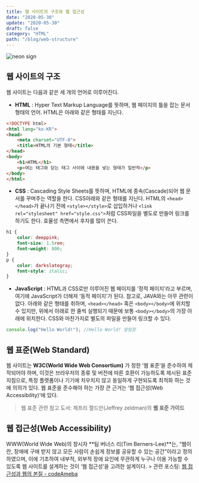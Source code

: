 ```yaml
---
title: 웹 사이트의 구조와 웹 접근성
date: "2020-05-30"
update: "2020-05-30"
draft: false
category: "HTML"
path: "/blog/web-structure"
---
```


![neon sign](https://images.unsplash.com/photo-1496449903678-68ddcb189a24?ixlib=rb-1.2.1&ixid=eyJhcHBfaWQiOjEyMDd9&auto=format&fit=crop&w=1950&q=80)

## 웹 사이트의 구조
웹 사이트는 다음과 같은 세 개의 언어로 이루어진다.
- **HTML** : Hyper Text Markup Language를 뜻하며, 웹 페이지의 틀을 잡는 문서 형태의 언어. HTML은 아래와 같은 형태를 지닌다.

```html
<!DOCTYPE html>
<html lang="ko-KR">
<head>
    <meta charset="UTF-8">
    <title>HTML의 기본 형태</title>
</head>
<body>
    <h1>HTML</h1>
    <p>여는 태그와 닫는 태그 사이에 내용을 넣는 형태가 일반적</p>
</body>
</html>
```

- **CSS** : Cascading Style Sheets를 뜻하며, HTML에 종속(Cascade)되어 웹 문서를 꾸며주는 역할을 한다. CSS아래와 같은 형태를 지닌다. HTML의 `<head></head>`가 끝나기 전에 `<style></style>`로 삽입하거나 `<link rel="stylesheet" href="style.css">`처럼 CSS파일을 별도로 만들어 링크를 하기도 한다. 효율성 측면에서 후자를 많이 쓴다.

```css
h1 {
    color: deeppink;
    font-size: 1.5rem;
    font-weight: 800;
}
p {
    color: darkslategray;
    font-style: italic;
}
```

- **JavaScript** : HTML과 CSS로만 이루어진 웹 페이지를 ‘정적 페이지’라고 부르며, 여기에 JavaScript가 더해져 ‘동적 페이지’가 된다. 참고로, JAVA와는 아무 관련이 없다. 아래와 같은 형태를 취하며, `<head></head>` 혹은 `<body></body>`에 위치할 수 있지만, 위에서 아래로 한 줄씩 실행되기 때문에 보통 `<body></body>`의 가장 아래에 위치한다. CSS와 마찬가지로 별도의 파일을 만들어 링크할 수 있다.

```js
console.log("Hello World!"); //Hello World! 알림창
```

## 웹 표준(Web Standard)
웹 사이트는 **W3C(World Wide Web Consortium)** 가 정한 ‘웹 표준’을 준수하여 제작되어야 하며, 이것은 브라우저의 종류 및 버전에 따른 호환이 가능하도록 제시된 표준 지침으로, 특정 플랫폼이나 기기에 치우치지 않고 동일하게 구현되도록 최적화 하는 것에 의의가 있다.  웹 표준을 준수해야 하는 가장 큰 근거는 ‘웹 접근성(Web Accessibility)’에 있다.
> 웹 표준 관련 참고 도서: 제프리 젤드만(Jeffrey zeldman)의 **웹 표준 가이드**


## 웹 접근성(Web Accessibility)
WWW(World Wide Web)의 창시자 **팀 버너스 리(Tim Berners-Lee)**는, “웹이란, 장애에 구애 받지 않고 모든 사람이 손쉽게 정보를 공유할 수 있는 공간”이라고 정의 하였으며, 이에 기초하여 내부적, 외부적 장애 요인에 무관하게 누구나 이용 가능할 수 있도록 웹 사이트를 설계하는 것이 ‘웹 접근성’을 고려한 설계이다.
    > 관련 포스팅:  [웹 접근성과 웹의 본질 - codeAmeba](https://codeameba.netlify.app/blog/web-accessibility)
